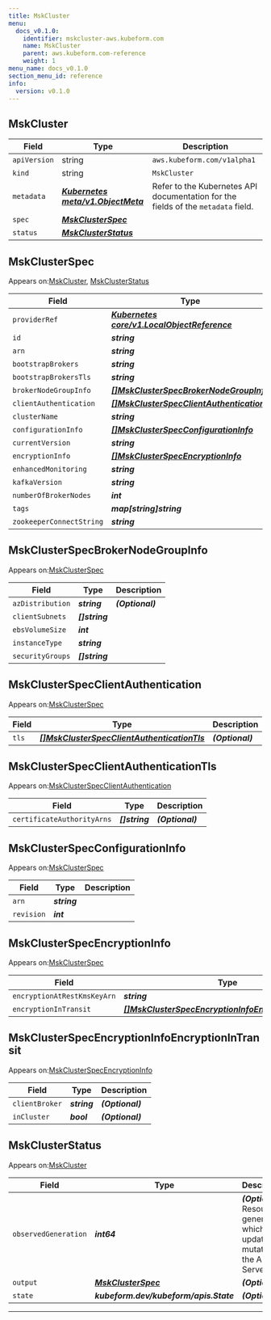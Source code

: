 ```yaml
---
title: MskCluster
menu:
  docs_v0.1.0:
    identifier: mskcluster-aws.kubeform.com
    name: MskCluster
    parent: aws.kubeform.com-reference
    weight: 1
menu_name: docs_v0.1.0
section_menu_id: reference
info:
  version: v0.1.0
---
```


## MskCluster
| Field | Type | Description |
| ------ | ----- | ----------- |
| `apiVersion` | string | `aws.kubeform.com/v1alpha1` |
|    `kind` | string | `MskCluster` |
| `metadata` | ***[Kubernetes meta/v1.ObjectMeta](https://kubernetes.io/docs/reference/generated/kubernetes-api/v1.13/#objectmeta-v1-meta)***|Refer to the Kubernetes API documentation for the fields of the `metadata` field.|
| `spec` | ***[MskClusterSpec](#mskclusterspec)***||
| `status` | ***[MskClusterStatus](#mskclusterstatus)***||
## MskClusterSpec



Appears on:[MskCluster](#mskcluster), [MskClusterStatus](#mskclusterstatus)



| Field | Type | Description |
| ------ | ----- | ----------- |
| `providerRef` | ***[Kubernetes core/v1.LocalObjectReference](https://kubernetes.io/docs/reference/generated/kubernetes-api/v1.13/#localobjectreference-v1-core)***||
| `id` | ***string***||
| `arn` | ***string***| ***(Optional)*** |
| `bootstrapBrokers` | ***string***| ***(Optional)*** |
| `bootstrapBrokersTls` | ***string***| ***(Optional)*** |
| `brokerNodeGroupInfo` | ***[[]MskClusterSpecBrokerNodeGroupInfo](#mskclusterspecbrokernodegroupinfo)***||
| `clientAuthentication` | ***[[]MskClusterSpecClientAuthentication](#mskclusterspecclientauthentication)***| ***(Optional)*** |
| `clusterName` | ***string***||
| `configurationInfo` | ***[[]MskClusterSpecConfigurationInfo](#mskclusterspecconfigurationinfo)***| ***(Optional)*** |
| `currentVersion` | ***string***| ***(Optional)*** |
| `encryptionInfo` | ***[[]MskClusterSpecEncryptionInfo](#mskclusterspecencryptioninfo)***| ***(Optional)*** |
| `enhancedMonitoring` | ***string***| ***(Optional)*** |
| `kafkaVersion` | ***string***||
| `numberOfBrokerNodes` | ***int***||
| `tags` | ***map[string]string***| ***(Optional)*** |
| `zookeeperConnectString` | ***string***| ***(Optional)*** |
## MskClusterSpecBrokerNodeGroupInfo



Appears on:[MskClusterSpec](#mskclusterspec)



| Field | Type | Description |
| ------ | ----- | ----------- |
| `azDistribution` | ***string***| ***(Optional)*** |
| `clientSubnets` | ***[]string***||
| `ebsVolumeSize` | ***int***||
| `instanceType` | ***string***||
| `securityGroups` | ***[]string***||
## MskClusterSpecClientAuthentication



Appears on:[MskClusterSpec](#mskclusterspec)



| Field | Type | Description |
| ------ | ----- | ----------- |
| `tls` | ***[[]MskClusterSpecClientAuthenticationTls](#mskclusterspecclientauthenticationtls)***| ***(Optional)*** |
## MskClusterSpecClientAuthenticationTls



Appears on:[MskClusterSpecClientAuthentication](#mskclusterspecclientauthentication)



| Field | Type | Description |
| ------ | ----- | ----------- |
| `certificateAuthorityArns` | ***[]string***| ***(Optional)*** |
## MskClusterSpecConfigurationInfo



Appears on:[MskClusterSpec](#mskclusterspec)



| Field | Type | Description |
| ------ | ----- | ----------- |
| `arn` | ***string***||
| `revision` | ***int***||
## MskClusterSpecEncryptionInfo



Appears on:[MskClusterSpec](#mskclusterspec)



| Field | Type | Description |
| ------ | ----- | ----------- |
| `encryptionAtRestKmsKeyArn` | ***string***| ***(Optional)*** |
| `encryptionInTransit` | ***[[]MskClusterSpecEncryptionInfoEncryptionInTransit](#mskclusterspecencryptioninfoencryptionintransit)***| ***(Optional)*** |
## MskClusterSpecEncryptionInfoEncryptionInTransit



Appears on:[MskClusterSpecEncryptionInfo](#mskclusterspecencryptioninfo)



| Field | Type | Description |
| ------ | ----- | ----------- |
| `clientBroker` | ***string***| ***(Optional)*** |
| `inCluster` | ***bool***| ***(Optional)*** |
## MskClusterStatus



Appears on:[MskCluster](#mskcluster)



| Field | Type | Description |
| ------ | ----- | ----------- |
| `observedGeneration` | ***int64***| ***(Optional)*** Resource generation, which is updated on mutation by the API Server.|
| `output` | ***[MskClusterSpec](#mskclusterspec)***| ***(Optional)*** |
| `state` | ***kubeform.dev/kubeform/apis.State***| ***(Optional)*** |
---
